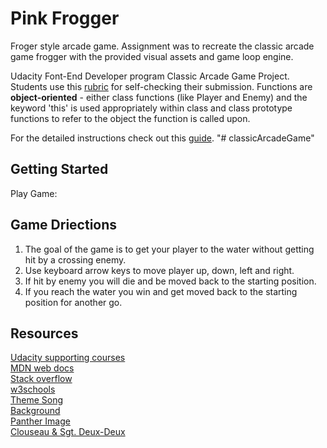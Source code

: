 Pink Frogger
===============================

Froger style arcade game. Assignment was to recreate the classic arcade game frogger with the provided visual assets and game loop engine.  

Udacity Font-End Developer program Classic Arcade Game Project.
Students use this [rubric](https://review.udacity.com/#!/projects/2696458597/rubric) for self-checking their submission. Functions are **object-oriented** - either class functions (like Player and Enemy) and the keyword 'this' is used appropriately within class and class prototype functions to refer to the object the function is called upon. 

For the detailed instructions check out this [guide](https://docs.google.com/document/d/1v01aScPjSWCCWQLIpFqvg3-vXLH2e8_SZQKC8jNO0Dc/pub?embedded=true).
"# classicArcadeGame" 


## Getting Started  

Play Game:

## Game Driections
1. The goal of the game is to get your player to the water without getting hit by a crossing enemy.
2. Use keyboard arrow keys to move player up, down, left and right.
3. If hit by enemy you will die and be moved back to the starting position.
4. If you reach the water you win and get moved back to the starting position for another go.

## Resources

[Udacity supporting courses](https://www.udacity.com/)  
[MDN web docs](https://developer.mozilla.org/en-US/)  
[Stack overflow](https://stackoverflow.com/)  
[w3schools](https://www.w3schools.com/)  
[Theme Song ](https://instrumentalfx.co/download-pink-panther-theme-song/)  
[Background](https://wall.alphacoders.com/big.php?i=429927)  
[Panther Image](http://nostalgiacentral.com/television/tv-by-decade/tv-shows-1960s/pink-panther-show/)  
[Clouseau & Sgt. Deux-Deux](https://the-fox-after-dark.deviantart.com/art/The-Inspector-and-Sgt-Deux-Deux-656648302)  